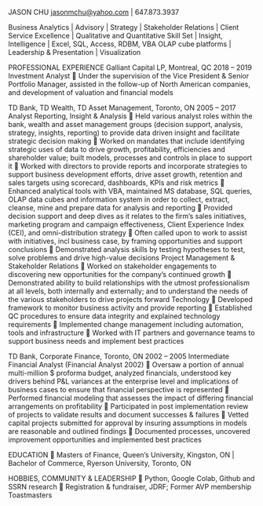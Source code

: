 JASON CHU
jasonmchu@yahoo.com | 647.873.3937

Business Analytics | Advisory | Strategy | Stakeholder Relations | Client Service Excellence | Qualitative and Quantitative Skill Set | Insight, Intelligence | Excel, SQL, Access, RDBM, VBA OLAP cube platforms | Leadership & Presentation | Visualization

PROFESSIONAL EXPERIENCE
Galliant Capital LP, Montreal, QC	2018 – 2019
Investment Analyst
	Under the supervision of the Vice President & Senior Portfolio Manager, assisted in the follow-up of North American companies, and development of valuation and financial models

TD Bank, TD Wealth, TD Asset Management, Toronto, ON	2005 – 2017
Analyst
Reporting, Insight & Analysis
	Held various analyst roles within the bank, wealth and asset management groups (decision support, analysis, strategy, insights, reporting) to provide data driven insight and facilitate strategic decision making 
	Worked on mandates that include identifying strategic uses of data to drive growth, profitability, efficiencies and shareholder value; built models, processes and controls in place to support it
	Worked with directors to provide reports and incorporate strategies to support business development efforts, drive
asset growth, retention and sales targets using scorecard, dashboards, KPIs and risk metrics
	Enhanced analytical tools with VBA, maintained MS database, SQL queries, OLAP data cubes and information system in
order to collect, extract, cleanse, mine and prepare data for analysis and reporting
	Provided decision support and deep dives as it relates to the firm’s sales initiatives, marketing program and campaign effectiveness, Client Experience Index (CEI), and omni-distribution strategy
	Often called upon to work to assist with initiatives, incl business case, by framing opportunities and support conclusions
	Demonstrated analysis skills by testing hypotheses to test, solve problems and drive high-value decisions
Project Management & Stakeholder Relations 
	Worked on stakeholder engagements to discovering new opportunities for the company’s continued growth
	Demonstrated ability to build relationships with the utmost professionalism at all levels, both internally and externally; and to understand the needs of the various stakeholders to drive projects forward 
Technology 
	Developed framework to monitor business activity and provide reporting
	Established QC procedures to ensure data integrity and explained technology requirements
	Implemented change management including automation, tools and infrastructure
	Worked with IT partners and governance teams to support business needs and implement best practices

TD Bank, Corporate Finance, Toronto, ON	2002 – 2005
Intermediate Financial Analyst (Financial Analyst 2002)
	Oversaw a portion of annual multi-million $ proforma budget, analyzed financials, understood key drivers behind P&L variances at the enterprise level and implications of business cases to ensure that financial perspective is represented
	Performed financial modeling that assesses the impact of differing financial arrangements on profitability
	Participated in post implementation review of projects to validate results and document successes & failures 
	Vetted capital projects submitted for approval by insuring assumptions in models are reasonable and outlined findings
	Documented processes, uncovered improvement opportunities and implemented best practices

EDUCATION
	Masters of Finance, Queen’s University, Kingston, ON | Bachelor of Commerce, Ryerson University, Toronto, ON

HOBBIES, COMMUNITY & LEADERSHIP
	Python, Google Colab, Github and SSRN research
	Registration & fundraiser, JDRF; Former AVP membership Toastmasters

